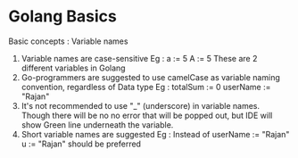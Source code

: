 # Golang Basics


Basic concepts : Variable names

1. Variable names are case-sensitive
    Eg : 
    a := 5
    A := 5
    These are 2 different variables in Golang
2. Go-programmers are suggested to use camelCase as variable naming convention, regardless of Data type
    Eg : totalSum := 0
         userName := "Rajan"
3. It's not recommended to use "_" (underscore) in variable names. Though there will be no no error that will be popped out, but IDE will show Green line underneath the variable.
4. Short variable names are suggested
    Eg : Instead of 
            userName := "Rajan"
            u := "Rajan"
        should be preferred
